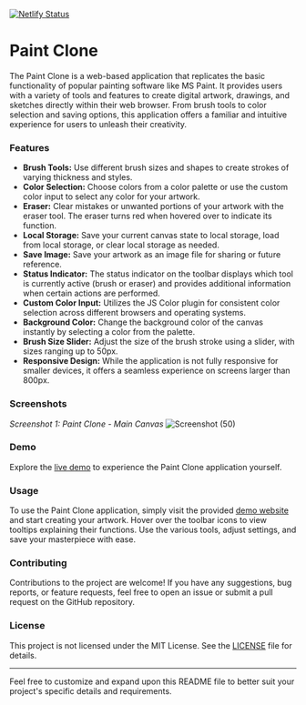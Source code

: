 [![Netlify Status](https://api.netlify.com/api/v1/badges/ed6de97e-8d08-4a43-8dcb-8f932a407005/deploy-status)](https://app.netlify.com/sites/paintc/deploys)

# Paint Clone

The Paint Clone is a web-based application that replicates the basic functionality of popular painting software like MS Paint. It provides users with a variety of tools and features to create digital artwork, drawings, and sketches directly within their web browser. From brush tools to color selection and saving options, this application offers a familiar and intuitive experience for users to unleash their creativity.

### Features

- **Brush Tools:** Use different brush sizes and shapes to create strokes of varying thickness and styles.
- **Color Selection:** Choose colors from a color palette or use the custom color input to select any color for your artwork.
- **Eraser:** Clear mistakes or unwanted portions of your artwork with the eraser tool. The eraser turns red when hovered over to indicate its function.
- **Local Storage:** Save your current canvas state to local storage, load from local storage, or clear local storage as needed.
- **Save Image:** Save your artwork as an image file for sharing or future reference.
- **Status Indicator:** The status indicator on the toolbar displays which tool is currently active (brush or eraser) and provides additional information when certain actions are performed.
- **Custom Color Input:** Utilizes the JS Color plugin for consistent color selection across different browsers and operating systems.
- **Background Color:** Change the background color of the canvas instantly by selecting a color from the palette.
- **Brush Size Slider:** Adjust the size of the brush stroke using a slider, with sizes ranging up to 50px.
- **Responsive Design:** While the application is not fully responsive for smaller devices, it offers a seamless experience on screens larger than 800px.

### Screenshots

*Screenshot 1: Paint Clone - Main Canvas*
![Screenshot (50)](https://github.com/surajkumar345678/Paint-Clone/assets/60316890/1c80e298-edf8-4d0f-9df8-be163fa2d729)



### Demo

Explore the [live demo](https://paintc.netlify.app/) to experience the Paint Clone application yourself.

### Usage

To use the Paint Clone application, simply visit the provided [demo website](https://paintc.netlify.app/) and start creating your artwork. Hover over the toolbar icons to view tooltips explaining their functions. Use the various tools, adjust settings, and save your masterpiece with ease.

### Contributing

Contributions to the project are welcome! If you have any suggestions, bug reports, or feature requests, feel free to open an issue or submit a pull request on the GitHub repository.

### License

This project is not licensed under the MIT License. See the [LICENSE](LICENSE) file for details.




---
Feel free to customize and expand upon this README file to better suit your project's specific details and requirements.
